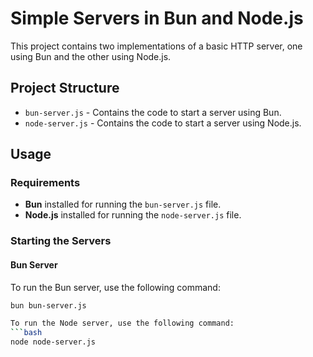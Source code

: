 # Simple Servers in Bun and Node.js

This project contains two implementations of a basic HTTP server, one using Bun and the other using Node.js.

## Project Structure

- `bun-server.js` - Contains the code to start a server using Bun.
- `node-server.js` - Contains the code to start a server using Node.js.

## Usage

### Requirements

- **Bun** installed for running the `bun-server.js` file.
- **Node.js** installed for running the `node-server.js` file.

### Starting the Servers

#### Bun Server

To run the Bun server, use the following command:

```bash
bun bun-server.js

To run the Node server, use the following command:
```bash
node node-server.js
